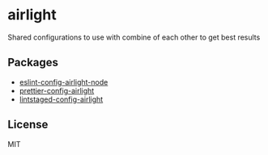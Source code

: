 # airlight

Shared configurations to use with combine of each other to get best results

## Packages

- [eslint-config-airlight-node](./packages/eslint-config-node)
- [prettier-config-airlight](./packages/prettier-config)
- [lintstaged-config-airlight](./packages/lint-staged-config)

## License

MIT

